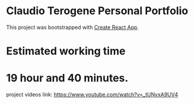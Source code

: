 # Claudio Terogene Personal Portfolio

This project was bootstrapped with [Create React App](https://github.com/facebook/create-react-app).


# Estimated working time
# 19 hour and 40 minutes. 
project videos link: https://www.youtube.com/watch?v=_tUNvxA9UV4

